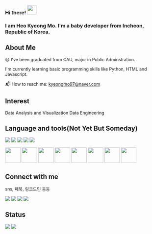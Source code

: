 ### Hi there! <img src="https://raw.githubusercontent.com/MartinHeinz/MartinHeinz/master/wave.gif" width="30px">
### I am Heo Kyeong Mo. I'm a baby developer from Incheon, Republic of Korea.

## About Me
:smiley: I've been graduated from CAU, major in Public Adminstration. 

I'm currently learning basic programming skills like Python, HTML and Javascript.

<!--:pencil: Sometimes I write articles on [Medium](https://medium.com/) <br/> -->

📬 How to reach me: kyeongmo97@naver.com 



## Interest 
Data Analysis and Visualization
Data Engineering


## Language and tools(Not Yet But Someday)
<p>
<img src="https://img.shields.io/badge/HTML5-E34F26?&style=flat-square&logo=html5&logoColor=white"/> 
<img src="https://img.shields.io/badge/CSS3-1572B6?style=flat-square&logo=css3&logoColor=white" /> 
<img src="https://img.shields.io/badge/JavaScript-323330?style=flat-square&logo=javascript&logoColor=F7DF1E" />
<img src="https://img.shields.io/badge/Python-3766AB?style=flat-square&logo=Python&logoColor=white"/> 
<img src="https://img.shields.io/badge/Flask-000000?style=flat-square&logo=flask&logoColor=white"/>
</p>

<p>
<img src="https://cdn.jsdelivr.net/gh/devicons/devicon/icons/html5/html5-original-wordmark.svg" width="50" height="50"/>
<img src="https://cdn.jsdelivr.net/gh/devicons/devicon/icons/css3/css3-original-wordmark.svg" width="50" height="50"/>
<img src="https://cdn.jsdelivr.net/gh/devicons/devicon/icons/javascript/javascript-original.svg" width="50" height="50"/>
<img src="https://cdn.jsdelivr.net/gh/devicons/devicon/icons/python/python-original-wordmark.svg" width="50" height="50"/>
<img src="https://cdn.jsdelivr.net/gh/devicons/devicon/icons/flask/flask-original-wordmark.svg" width="50" height="50"/>
<img src="https://cdn.jsdelivr.net/gh/devicons/devicon/icons/spring/spring-original-wordmark.svg" width="50" height="50"/>
<img src="https://cdn.jsdelivr.net/gh/devicons/devicon/icons/vscode/vscode-original-wordmark.svg" width="50" height="50"/>
<img src="https://cdn.jsdelivr.net/gh/devicons/devicon/icons/aftereffects/aftereffects-original.svg" width="50" height="50" />
</p>

## Connect with me
sns, 페북, 링크드인 등등
<p>
<a href="www.gmail.com"><img src="https://img.shields.io/badge/Gmail-D14836?style=for-the-badge&logo=gmail&logoColor=white"/></a>
<img src="https://img.shields.io/badge/Line-00C300?style=for-the-badge&logo=line&logoColor=white"/> 
<img src="https://img.shields.io/badge/Telegram-2CA5E0?style=for-the-badge&logo=telegram&logoColor=white"/> 
<img src="https://img.shields.io/badge/LinkedIn-0077B5?style=for-the-badge&logo=linkedin&logoColor=white"/>
</p>


## Status
<!-- status bar -->
  <img src="https://github-readme-stats.vercel.app/api?username=gangmo1011&layout=compact&show_icons=true&theme=vue&hide_border=true" />
  <img src="https://github-readme-stats.vercel.app/api/top-langs/?username=gangmo1011&layout=compact&theme=vue&hide_border=true" />





